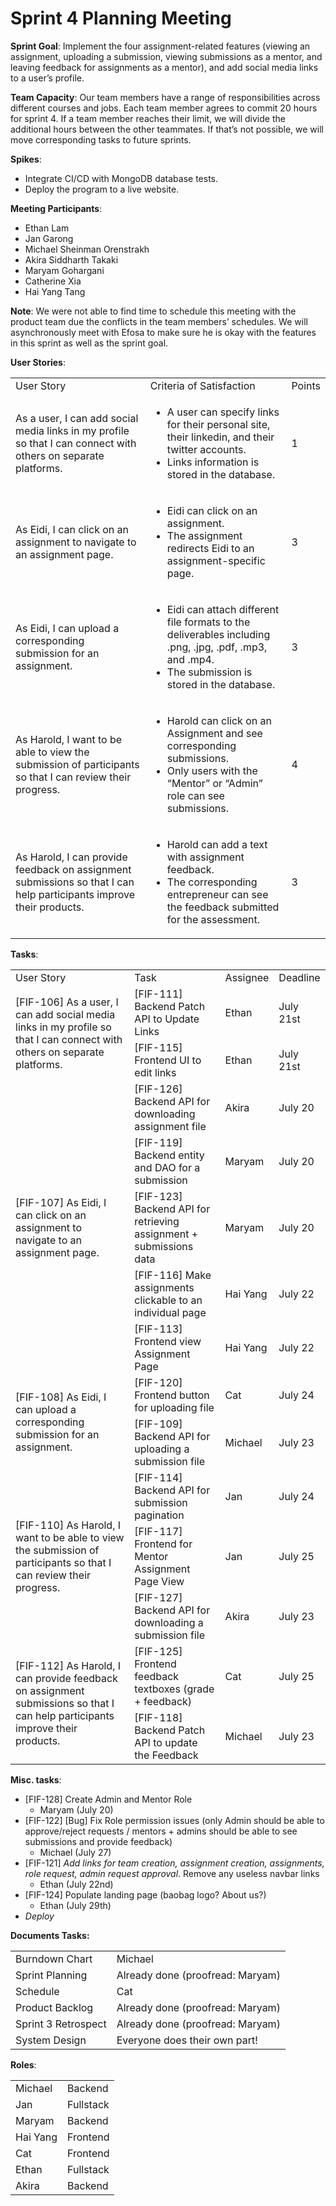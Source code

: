# **Sprint 4 Planning Meeting**

**Sprint Goal**: Implement the four assignment-related features (viewing an assignment, uploading a submission, viewing submissions as a mentor, and leaving feedback for assignments as a mentor), and add social media links to a user’s profile.

**Team Capacity**: Our team members have a range of responsibilities across different courses and jobs. Each team member agrees to commit 20 hours for sprint 4. If a team member reaches their limit, we will divide the additional hours between the other teammates. If that’s not possible, we will move corresponding tasks to future sprints.

**Spikes**: 



* Integrate CI/CD with MongoDB database tests.
* Deploy the program to a live website. 

**Meeting Participants**: 



* Ethan Lam
* Jan Garong
* Michael Sheinman Orenstrakh
* Akira Siddharth Takaki
* Maryam Gohargani
* Catherine Xia
* Hai Yang Tang	

**Note**: We were not able to find time to schedule this meeting with the product team due the conflicts in the team members’ schedules. We will asynchronously meet with Efosa to make sure he is okay with the features in this sprint as well as the sprint goal.



**User Stories**:


<table>
  <tr>
   <td>User Story
   </td>
   <td>Criteria of Satisfaction
   </td>
   <td>Points
   </td>
  </tr>
  <tr>
   <td>As a user, I can add social media links in my profile so that I can connect with others on separate platforms.
   </td>
   <td>
<ul>

<li>A user can specify links for their personal site, their linkedin, and their twitter accounts.

<li>Links information is stored in the database.
</li>
</ul>
   </td>
   <td>1
   </td>
  </tr>
  <tr>
   <td>As Eidi, I can click on an assignment to navigate to an assignment page.
   </td>
   <td>
<ul>

<li>Eidi can click on an assignment.

<li>The assignment redirects Eidi to an assignment-specific page.
</li>
</ul>
   </td>
   <td>3
   </td>
  </tr>
  <tr>
   <td>As Eidi, I can upload a corresponding submission for an assignment. 
   </td>
   <td>
<ul>

<li>Eidi can attach different file formats to the deliverables including .png, .jpg, .pdf, .mp3, and .mp4. 

<li>The submission is stored in the database.
</li>
</ul>
   </td>
   <td>3
   </td>
  </tr>
  <tr>
   <td>As Harold, I want to be able to view the submission of participants so that I can review their progress. 
   </td>
   <td>
<ul>

<li>Harold can click on an Assignment and see corresponding submissions.

<li>Only users with the “Mentor” or “Admin” role can see submissions.
</li>
</ul>
   </td>
   <td>4
   </td>
  </tr>
  <tr>
   <td>As Harold, I can provide feedback on assignment submissions so that I can help participants improve their products. 
   </td>
   <td>
<ul>

<li>Harold can add a text with assignment feedback.

<li>The corresponding entrepreneur can see the feedback submitted for the assessment. 
</li>
</ul>
   </td>
   <td>3
   </td>
  </tr>
</table>




**Tasks**:


<table>
  <tr>
   <td>User Story 
   </td>
   <td>Task
   </td>
   <td>Assignee
   </td>
   <td>Deadline
   </td>
  </tr>
  <tr>
   <td rowspan="2" >[FIF-106] As a user, I can add social media links in my profile so that I can connect with others on separate platforms.
   </td>
   <td>[FIF-111] Backend Patch API to Update Links
   </td>
   <td>Ethan
   </td>
   <td>July 21st
   </td>
  </tr>
  <tr>
   <td>[FIF-115] Frontend UI to edit links
   </td>
   <td>Ethan
   </td>
   <td>July 21st
   </td>
  </tr>
  <tr>
   <td rowspan="5" >[FIF-107] As Eidi, I can click on an assignment to navigate to an assignment page.
   </td>
   <td>[FIF-126] Backend API for downloading assignment file
   </td>
   <td>Akira
   </td>
   <td>July 20
   </td>
  </tr>
  <tr>
   <td>[FIF-119] Backend entity and DAO for a submission
   </td>
   <td>Maryam
   </td>
   <td>July 20
   </td>
  </tr>
  <tr>
   <td>[FIF-123] Backend API for retrieving assignment + submissions data
   </td>
   <td>Maryam
   </td>
   <td>July 20
   </td>
  </tr>
  <tr>
   <td>[FIF-116] Make assignments clickable to an individual page
   </td>
   <td>Hai Yang
   </td>
   <td>July 22   
   </td>
  </tr>
  <tr>
   <td>[FIF-113] Frontend view Assignment Page
   </td>
   <td>Hai Yang
   </td>
   <td>July 22
   </td>
  </tr>
  <tr>
   <td rowspan="2" >[FIF-108] As Eidi, I can upload a corresponding submission for an assignment. 
   </td>
   <td>[FIF-120] Frontend button for uploading file
   </td>
   <td>Cat
   </td>
   <td>July 24
   </td>
  </tr>
  <tr>
   <td>[FIF-109] Backend API for uploading a submission file 
   </td>
   <td>Michael
   </td>
   <td>July 23
   </td>
  </tr>
  <tr>
   <td rowspan="3" >[FIF-110] As Harold, I want to be able to view the submission of participants so that I can review their progress. 
   </td>
   <td>[FIF-114] Backend API for submission pagination
   </td>
   <td>Jan
   </td>
   <td>July 24
   </td>
  </tr>
  <tr>
   <td>[FIF-117] Frontend for Mentor Assignment Page View
   </td>
   <td>Jan
   </td>
   <td>July 25
   </td>
  </tr>
  <tr>
   <td>[FIF-127] Backend API for downloading a submission file
   </td>
   <td>Akira
   </td>
   <td>July 23
   </td>
  </tr>
  <tr>
   <td rowspan="3" >[FIF-112] As Harold, I can provide feedback on assignment submissions so that I can help participants improve their products. 
   </td>
   <td rowspan="2" >[FIF-125] Frontend feedback textboxes (grade + feedback)
   </td>
   <td rowspan="2" >Cat
   </td>
   <td rowspan="2" >July 25
   </td>
  </tr>
  <tr>
  </tr>
  <tr>
   <td>[FIF-118] Backend Patch API to update the Feedback
   </td>
   <td>Michael
   </td>
   <td>July 23
   </td>
  </tr>
</table>


**Misc. tasks**:



* [FIF-128] Create Admin and Mentor Role
    * Maryam (July 20)
* [FIF-122] [Bug] Fix Role permission issues (only Admin should be able to approve/reject requests / mentors + admins should be able to see submissions and provide feedback)  
    * Michael (July 27)
* [FIF-121] _Add links for team creation, assignment creation, assignments, role request, admin request approval_. Remove any useless navbar links
    * Ethan (July 22nd)
* [FIF-124] Populate landing page (baobag logo? About us?) 
    * Ethan (July 29th)
* _Deploy_

**Documents Tasks:**


<table>
  <tr>
   <td>Burndown Chart
   </td>
   <td>Michael
   </td>
  </tr>
  <tr>
   <td>Sprint Planning 
   </td>
   <td>Already done (proofread: Maryam)
   </td>
  </tr>
  <tr>
   <td>Schedule
   </td>
   <td>Cat
   </td>
  </tr>
  <tr>
   <td>Product Backlog
   </td>
   <td>Already done (proofread: Maryam)
   </td>
  </tr>
  <tr>
   <td>Sprint 3 Retrospect
   </td>
   <td>Already done (proofread: Maryam)
   </td>
  </tr>
  <tr>
   <td>System Design
   </td>
   <td>Everyone does their own part!
   </td>
  </tr>
</table>


**Roles**:


<table>
  <tr>
   <td>Michael
   </td>
   <td>Backend
   </td>
  </tr>
  <tr>
   <td>Jan
   </td>
   <td>Fullstack
   </td>
  </tr>
  <tr>
   <td>Maryam
   </td>
   <td>Backend
   </td>
  </tr>
  <tr>
   <td>Hai Yang
   </td>
   <td>Frontend
   </td>
  </tr>
  <tr>
   <td>Cat
   </td>
   <td>Frontend
   </td>
  </tr>
  <tr>
   <td>Ethan
   </td>
   <td>Fullstack
   </td>
  </tr>
  <tr>
   <td>Akira
   </td>
   <td>Backend
   </td>
  </tr>
</table>

